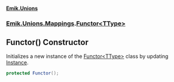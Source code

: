 #### [Emik.Unions](index.md 'index')
### [Emik.Unions.Mappings](Emik.Unions.Mappings.md 'Emik.Unions.Mappings').[Functor&lt;TType&gt;](Functor_TType_.md 'Emik.Unions.Mappings.Functor<TType>')

## Functor() Constructor

Initializes a new instance of the [Functor&lt;TType&gt;](Functor_TType_.md 'Emik.Unions.Mappings.Functor<TType>') class by updating [Instance](Functor_TType_.Instance.md 'Emik.Unions.Mappings.Functor<TType>.Instance').

```csharp
protected Functor();
```